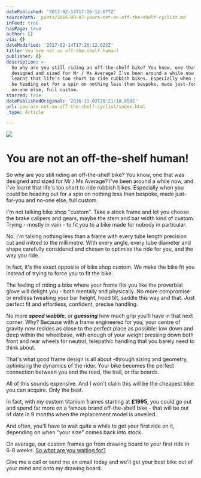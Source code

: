 ```yaml
---
datePublished: '2017-02-14T17:26:12.677Z'
sourcePath: _posts/2016-09-07-youre-not-an-off-the-shelf-cyclist.md
inFeed: true
hasPage: true
author: []
via: {}
dateModified: '2017-02-14T17:26:12.022Z'
title: You are not an off-the-shelf human!
publisher: {}
description: >-
  So why are you still riding an off-the-shelf bike? You know, one that was
  designed and sized for Mr / Ms Average? I’ve been around a while now, and I’ve
  learnt that life’s too short to ride rubbish bikes. Especially when you could
  be heading out for a spin on nothing less than bespoke, made just-for-you and
  no-one else, full custom.
starred: true
datePublishedOriginal: '2016-11-03T20:21:18.850Z'
url: you-are-not-an-off-the-shelf-cyclist/index.html
_type: Article

---
```

![](https://the-grid-user-content.s3-us-west-2.amazonaws.com/f597a7d0-a964-4eb4-9665-67c598524ddf.jpg)

# You are not an off-the-shelf human!

So why are you still riding an off-the-shelf bike? You know, one that was designed and sized for Mr / Ms Average? I've been around a while now, and I've learnt that life's too short to ride rubbish bikes. Especially when you could be heading out for a spin on nothing less than bespoke, made just-for-you and no-one else, full custom.

I'm not talking bike shop "custom". Take a stock frame and let you choose the brake calipers and gears, maybe the stem and bar width kind of custom. Trying - mostly in vain - to fit you to a bike made for nobody in particular.

No, I'm talking nothing less than a frame with every tube length precision cut and mitred to the millimetre. With every angle, every tube diameter and shape carefully considered and chosen to optimise the ride for you, and the way you ride.

In fact, it's the exact opposite of bike shop custom. We make the bike fit you instead of trying to force you to fit the bike.

The feeling of riding a bike where your frame fits you like the proverbial glove will delight you - both mentally and physically. No more compromise or endless tweaking your bar height, hood tilt, saddle this way and that. Just perfect fit and effortless, confident, precise handling.

No more _**speed wobble**_, or _**guessing**_ how much grip you'll have in that next corner. Why? Because with a frame engineered for you, your centre of gravity now resides as close to the perfect place as possible: low down and deep within the wheelbase, with enough of your weight pressing down both front and rear wheels for neutral, telepathic handling that you barely need to think about.

That's what good frame design is all about -through sizing and geometry, optimising the dynamics of the rider. Your bike becomes the perfect connection between you and the road, the trail, or the boards.

All of this sounds expensive. And I won't claim this will be the cheapest bike you can acquire. Only the best.

In fact, with my custom titanium frames starting at **£1995**, you could go out and spend far more on a famous brand off-the-shelf bike - that will be out of date in 9 months when the replacement model is unveiled.

And often, you'll have to wait quite a while to get your first ride on it, depending on when "your size" comes back into stock.

On average, our custom frames go from drawing board to your first ride in 6-8 weeks.
[So what are you waiting for?][0]

Give me a call or send me an email today and we'll get your best bike out of your mind and onto my drawing board.

[0]: http://ridefullgas.com/custom-titanium/